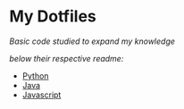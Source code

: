 # My Dotfiles
_Basic code studied to expand my knowledge_

_below their respective readme:_

 * [Python](https://github.com/jeirf12/dotfiles/blob/main/python/readme.md)
 * [Java](https://github.com/jeirf12/dotfiles/blob/main/java/readme.md)
 * [Javascript](https://github.com/jeirf12/dotfiles/blob/main/javascript/readme.md)
